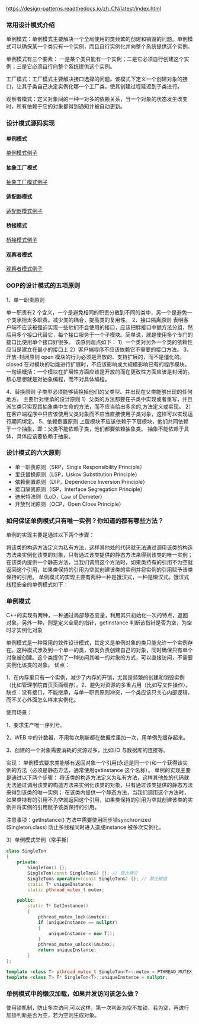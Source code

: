 https://design-patterns.readthedocs.io/zh_CN/latest/index.html

### 常用设计模式介绍

单例模式：单例模式主要解决一个全局使用的类频繁的创建和销毁的问题。单例模式可以确保某一个类只有一个实例，而且自行实例化并向整个系统提供这个实例。

单例模式有三个要素：
一是某个类只能有一个实例；二是它必须自行创建这个实例；三是它必须自行向整个系统提供这个实例。

工厂模式：工厂模式主要解决接口选择的问题。该模式下定义一个创建对象的接口，让其子类自己决定实例化哪一个工厂类，使其创建过程延迟到子类进行。

观察者模式：定义对象间的一种一对多的依赖关系，当一个对象的状态发生改变时，所有依赖于它的对象都得到通知并被自动更新。

### 设计模式源码实现

#### 单例模式

[单例模式例子](DesignPattern/SingletonPattern)

#### 抽象工厂模式

[抽象工厂模式例子](DesignPattern/AbstractFactoryPattern)

#### 适配器模式

[适配器模式例子](DesignPattern/AdapterPattern)

#### 桥接模式

[桥接模式例子](DesignPattern/BridgePattern)

#### 观察者模式

[观察者模式例子](DesignPattern/ObserverPattern)

### OOP的设计模式**的**五项原则 

1、单一职责原则

单一职责有2 个含义，一个是避免相同的职责分散到不同的类中，另一个是避免一个类承担太多职责。减少类的耦合，提高类的复用性。
2、接口隔离原则
表明客户端不应该被强迫实现一些他们不会使用的接口，应该把胖接口中额方法分组，然后用多个接口代替它，每个接口服务于一个子模块。简单说，就是使用多个专门的接口比使用单个接口好很多。
该原则观点如下：
1）一个类对另外一个类的依赖性应当是建立在最小的接口上
2）客户端程序不应该依赖它不需要的接口方法。
3、开放-封闭原则
open 模块的行为必须是开放的、支持扩展的，而不是僵化的。
closed 在对模块的功能进行扩展时，不应该影响或大规模影响已有的程序模块。一句话概括：一个模块在扩展性方面应该是开放的而在更改性方面应该是封闭的。
核心思想就是对抽象编程，而不对具体编程。

4、替换原则
子类型必须能够替换掉他们的父类型、并出现在父类能够出现的任何地方。
主要针对继承的设计原则
1）父类的方法都要在子类中实现或者重写，并且派生类只实现其抽象类中生命的方法，而不应当给出多余的,方法定义或实现。
2）在客户端程序中只应该使用父类对象而不应当直接使用子类对象，这样可以实现运行期间绑定。
5、依赖倒置原则
上层模块不应该依赖于下层模块，他们共同依赖于一个抽象，即：父类不能依赖子类，他们都要依赖抽象类。
抽象不能依赖于具体，具体应该要依赖于抽象。

### 设计模式的六大原则

- 单一职责原则（SRP，Single Responsibility Principle）
- 里氏替换原则（LSP，Liskov Substitution Principle）
- 依赖倒置原则（DIP，Dependence Inversion Principle）
- 接口隔离原则（ISP，Interface Segregation Principle）
- 迪米特法则（LoD，Law of Demeter）
- 开放封闭原则（OCP，Open Close Principle）

### 如何保证单例模式只有唯一实例？**你知道的都**有哪些方法？ 

单例的实现主要是通过以下两个步骤：

将该类的构造方法定义为私有方法，这样其他处的代码就无法通过调用该类的构造方法来实例化该类的对象，只有通过该类提供的静态方法来得到该类的唯一实例；
在该类内提供一个静态方法，当我们调用这个方法时，如果类持有的引用不为空就返回这个引用，如果类保持的引用为空就创建该类的实例并将实例的引用赋予该类保持的引用。
单例模式的实现主要有两种一种是饿汉式，一种是懒汉式。饿汉式线程安全的单例模式如下：

### 单例模式

C++的实现有两种，一种通过局部静态变量，利用其只初始化一次的特点，返回对象。另外一种，则是定义全局的指针，getInstance 判断该指针是否为空，为空时才实例化对象



单例模式是一种常用的软件设计模式，其定义是单例对象的类只能允许一个实例存在。这种模式涉及到一个单一的类，该类负责创建自己的对象，同时确保只有单个对象被创建。这个类提供了一种访问其唯一的对象的方式，可以直接访问，不需要实例化该类的对象。
优点：

 1、在内存里只有一个实例，减少了内存的开销，尤其是频繁的创建和销毁实例（比如管理学院首页页面缓存）。2、避免对资源的多重占用（比如写文件操作）。
缺点：没有接口，不能继承，与单一职责原则冲突，一个类应该只关心内部逻辑，而不关心外面怎么样来实例化。

使用场景： 

1、要求生产唯一序列号。

2、WEB 中的计数器，不用每次刷新都在数据库里加一次，用单例先缓存起来。

3、创建的一个对象需要消耗的资源过多，比如I/O 与数据库的连接等。

实现：
单例模式要求类能够有返回对象一个引用(永远是同一个)和一个获得该实例的方法（必须是静态方法，通常使用getInstance 这个名称）。
单例的实现主要是通过以下两个步骤：
将该类的构造方法定义为私有方法，这样其他处的代码就无法通过调用该类的构造方法来实例化该类的对象，只有通过该类提供的静态方法来得到该类的唯一实例；
在该类内提供一个静态方法，当我们调用这个方法时，如果类持有的引用不为空就返回这个引用，如果类保持的引用为空就创建该类的实例并将实例的引用赋予该类保持的引用。

注意事项：getInstance() 方法中需要使用同步锁synchronized (Singleton.class) 防止多线程同时进入造成instance 被多次实例化。

3）单例模式举例（常手撕）

```C++
class SingleTon
{
    private:
        SingleTon() {};
        SingleTon(const SingleTon&) {}; // 禁止拷贝
        SingleTon& operator=(const SingleTon&) {}; // 禁止赋值
        static T* uniqueInstance;
        static pthread_mutex_t mutex;

    public:
        static T* GetInstance()
        {
            pthread_mutex_lock(&mutex);
            if (uniqueInstance == nullptr)
            {
            	uniqueInstance = new T();
            }
            pthread_mutex_unlock(&mutex);
            return uniqueInstance;
        }
};

template <class T> pthread_mutex_t SingleTon<T>::mutex = PTHREAD_MUTEX_INITIALIZER;
template <class T> T* SingleTon<T>::uniqueInstance = nullptr;
```



### 单例模式中的懒汉加载，如果并发访问该怎么做？

使用锁机制，防止多次访问,可以这样，第一次判断为空不加锁，若为空，再进行加锁判断是否为空，若为空则生成对象。

 